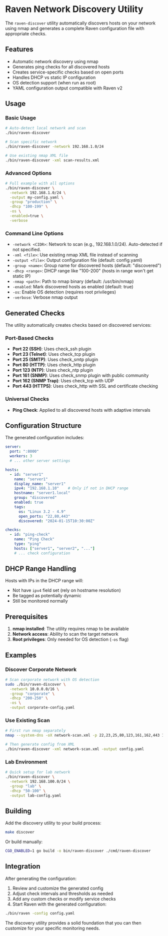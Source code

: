 # Raven Network Discovery Utility

The `raven-discover` utility automatically discovers hosts on your network using nmap and generates a complete Raven configuration file with appropriate checks.

## Features

- Automatic network discovery using nmap
- Generates ping checks for all discovered hosts
- Creates service-specific checks based on open ports
- Handles DHCP vs static IP configuration
- OS detection support (when run as root)
- YAML configuration output compatible with Raven v2

## Usage

### Basic Usage

```bash
# Auto-detect local network and scan
./bin/raven-discover

# Scan specific network
./bin/raven-discover -network 192.168.1.0/24

# Use existing nmap XML file
./bin/raven-discover -xml scan-results.xml
```

### Advanced Options

```bash
# Full example with all options
./bin/raven-discover \
  -network 192.168.1.0/24 \
  -output my-config.yaml \
  -group "production" \
  -dhcp "100-199" \
  -os \
  -enabled=true \
  -verbose
```

### Command Line Options

- `-network <CIDR>`: Network to scan (e.g., 192.168.1.0/24). Auto-detected if not specified.
- `-xml <file>`: Use existing nmap XML file instead of scanning
- `-output <file>`: Output configuration file (default: config.yaml)
- `-group <name>`: Group name for discovered hosts (default: "discovered")
- `-dhcp <range>`: DHCP range like "100-200" (hosts in range won't get static IP)
- `-nmap <path>`: Path to nmap binary (default: /usr/bin/nmap)
- `-enabled`: Mark discovered hosts as enabled (default: true)
- `-os`: Enable OS detection (requires root privileges)
- `-verbose`: Verbose nmap output

## Generated Checks

The utility automatically creates checks based on discovered services:

### Port-Based Checks

- **Port 22 (SSH)**: Uses check_ssh plugin
- **Port 23 (Telnet)**: Uses check_tcp plugin
- **Port 25 (SMTP)**: Uses check_smtp plugin
- **Port 80 (HTTP)**: Uses check_http plugin
- **Port 123 (NTP)**: Uses check_ntp plugin
- **Port 161 (SNMP)**: Uses check_snmp plugin with public community
- **Port 162 (SNMP Trap)**: Uses check_tcp with UDP
- **Port 443 (HTTPS)**: Uses check_http with SSL and certificate checking

### Universal Checks

- **Ping Check**: Applied to all discovered hosts with adaptive intervals

## Configuration Structure

The generated configuration includes:

```yaml
server:
  port: ":8000"
  workers: 3
  # ... other server settings

hosts:
  - id: "server1"
    name: "server1"
    display_name: "server1"
    ipv4: "192.168.1.10"    # Only if not in DHCP range
    hostname: "server1.local"
    group: "discovered"
    enabled: true
    tags:
      os: "Linux 3.2 - 4.9"
      open_ports: "22,80,443"
      discovered: "2024-01-15T10:30:00Z"

checks:
  - id: "ping-check"
    name: "Ping Check"
    type: "ping"
    hosts: ["server1", "server2", "..."]
    # ... check configuration
```

## DHCP Range Handling

Hosts with IPs in the DHCP range will:
- Not have `ipv4` field set (rely on hostname resolution)
- Be tagged as potentially dynamic
- Still be monitored normally

## Prerequisites

1. **nmap installed**: The utility requires nmap to be available
2. **Network access**: Ability to scan the target network
3. **Root privileges**: Only needed for OS detection (`-os` flag)

## Examples

### Discover Corporate Network

```bash
# Scan corporate network with OS detection
sudo ./bin/raven-discover \
  -network 10.0.0.0/16 \
  -group "corporate" \
  -dhcp "200-250" \
  -os \
  -output corporate-config.yaml
```

### Use Existing Scan

```bash
# First run nmap separately
nmap --system-dns -oX network-scan.xml -p 22,23,25,80,123,161,162,443 192.168.1.0/24

# Then generate config from XML
./bin/raven-discover -xml network-scan.xml -output config.yaml
```

### Lab Environment

```bash
# Quick setup for lab network
./bin/raven-discover \
  -network 192.168.100.0/24 \
  -group "lab" \
  -dhcp "50-100" \
  -output lab-config.yaml
```

## Building

Add the discovery utility to your build process:

```bash
make discover
```

Or build manually:

```bash
CGO_ENABLED=1 go build -o bin/raven-discover ./cmd/raven-discover
```

## Integration

After generating the configuration:

1. Review and customize the generated config
2. Adjust check intervals and thresholds as needed
3. Add any custom checks or modify service checks
4. Start Raven with the generated configuration:

```bash
./bin/raven -config config.yaml
```

The discovery utility provides a solid foundation that you can then customize for your specific monitoring needs.

